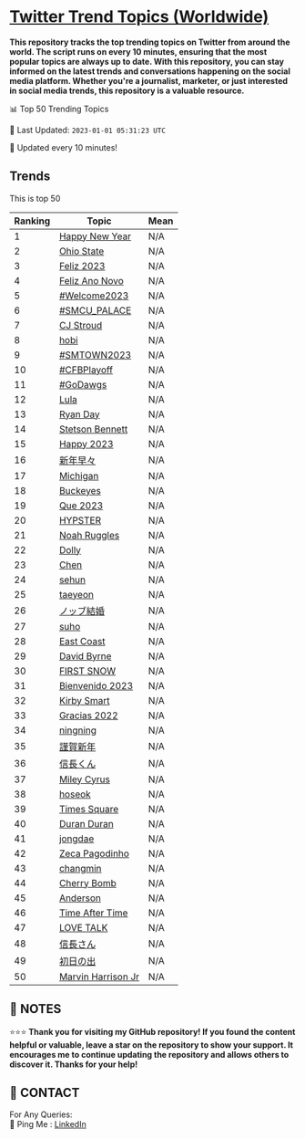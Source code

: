 [Twitter Trend Topics (Worldwide)](https://github.com/ErcinDedeoglu/Twitter-Trend-Topics)
==========

**This repository tracks the top trending topics on Twitter from around the world. 
The script runs on every 10 minutes, ensuring that the most popular topics are always up to date. 
With this repository, you can stay informed on the latest trends and conversations happening on the social media platform. 
Whether you're a journalist, marketer, or just interested in social media trends, this repository is a valuable resource.**


📊 Top 50 Trending Topics

📆 Last Updated: `2023-01-01 05:31:23 UTC`

🔧 Updated every 10 minutes!


## Trends

This is top 50

| Ranking | Topic | Mean |
| ------- | ------------ | ------------ |
| 1 | [Happy New Year](http://twitter.com/search?q=Happy+New+Year) | N/A |
| 2 | [Ohio State](http://twitter.com/search?q=Ohio+State) | N/A |
| 3 | [Feliz 2023](http://twitter.com/search?q=Feliz+2023) | N/A |
| 4 | [Feliz Ano Novo](http://twitter.com/search?q=Feliz+Ano+Novo) | N/A |
| 5 | [#Welcome2023](http://twitter.com/search?q=%23Welcome2023) | N/A |
| 6 | [#SMCU_PALACE](http://twitter.com/search?q=%23SMCU_PALACE) | N/A |
| 7 | [CJ Stroud](http://twitter.com/search?q=CJ+Stroud) | N/A |
| 8 | [hobi](http://twitter.com/search?q=hobi) | N/A |
| 9 | [#SMTOWN2023](http://twitter.com/search?q=%23SMTOWN2023) | N/A |
| 10 | [#CFBPlayoff](http://twitter.com/search?q=%23CFBPlayoff) | N/A |
| 11 | [#GoDawgs](http://twitter.com/search?q=%23GoDawgs) | N/A |
| 12 | [Lula](http://twitter.com/search?q=Lula) | N/A |
| 13 | [Ryan Day](http://twitter.com/search?q=Ryan+Day) | N/A |
| 14 | [Stetson Bennett](http://twitter.com/search?q=Stetson+Bennett) | N/A |
| 15 | [Happy 2023](http://twitter.com/search?q=Happy+2023) | N/A |
| 16 | [新年早々](http://twitter.com/search?q=%e6%96%b0%e5%b9%b4%e6%97%a9%e3%80%85) | N/A |
| 17 | [Michigan](http://twitter.com/search?q=Michigan) | N/A |
| 18 | [Buckeyes](http://twitter.com/search?q=Buckeyes) | N/A |
| 19 | [Que 2023](http://twitter.com/search?q=Que+2023) | N/A |
| 20 | [HYPSTER](http://twitter.com/search?q=HYPSTER) | N/A |
| 21 | [Noah Ruggles](http://twitter.com/search?q=Noah+Ruggles) | N/A |
| 22 | [Dolly](http://twitter.com/search?q=Dolly) | N/A |
| 23 | [Chen](http://twitter.com/search?q=Chen) | N/A |
| 24 | [sehun](http://twitter.com/search?q=sehun) | N/A |
| 25 | [taeyeon](http://twitter.com/search?q=taeyeon) | N/A |
| 26 | [ノッブ結婚](http://twitter.com/search?q=%e3%83%8e%e3%83%83%e3%83%96%e7%b5%90%e5%a9%9a) | N/A |
| 27 | [suho](http://twitter.com/search?q=suho) | N/A |
| 28 | [East Coast](http://twitter.com/search?q=East+Coast) | N/A |
| 29 | [David Byrne](http://twitter.com/search?q=David+Byrne) | N/A |
| 30 | [FIRST SNOW](http://twitter.com/search?q=FIRST+SNOW) | N/A |
| 31 | [Bienvenido 2023](http://twitter.com/search?q=Bienvenido+2023) | N/A |
| 32 | [Kirby Smart](http://twitter.com/search?q=Kirby+Smart) | N/A |
| 33 | [Gracias 2022](http://twitter.com/search?q=Gracias+2022) | N/A |
| 34 | [ningning](http://twitter.com/search?q=ningning) | N/A |
| 35 | [謹賀新年](http://twitter.com/search?q=%e8%ac%b9%e8%b3%80%e6%96%b0%e5%b9%b4) | N/A |
| 36 | [信長くん](http://twitter.com/search?q=%e4%bf%a1%e9%95%b7%e3%81%8f%e3%82%93) | N/A |
| 37 | [Miley Cyrus](http://twitter.com/search?q=Miley+Cyrus) | N/A |
| 38 | [hoseok](http://twitter.com/search?q=hoseok) | N/A |
| 39 | [Times Square](http://twitter.com/search?q=Times+Square) | N/A |
| 40 | [Duran Duran](http://twitter.com/search?q=Duran+Duran) | N/A |
| 41 | [jongdae](http://twitter.com/search?q=jongdae) | N/A |
| 42 | [Zeca Pagodinho](http://twitter.com/search?q=Zeca+Pagodinho) | N/A |
| 43 | [changmin](http://twitter.com/search?q=changmin) | N/A |
| 44 | [Cherry Bomb](http://twitter.com/search?q=Cherry+Bomb) | N/A |
| 45 | [Anderson](http://twitter.com/search?q=Anderson) | N/A |
| 46 | [Time After Time](http://twitter.com/search?q=Time+After+Time) | N/A |
| 47 | [LOVE TALK](http://twitter.com/search?q=LOVE+TALK) | N/A |
| 48 | [信長さん](http://twitter.com/search?q=%e4%bf%a1%e9%95%b7%e3%81%95%e3%82%93) | N/A |
| 49 | [初日の出](http://twitter.com/search?q=%e5%88%9d%e6%97%a5%e3%81%ae%e5%87%ba) | N/A |
| 50 | [Marvin Harrison Jr](http://twitter.com/search?q=Marvin+Harrison+Jr) | N/A |




## 📝 NOTES

⭐⭐⭐ **Thank you for visiting my GitHub repository! If you found the content helpful or valuable, leave a star on the repository to show your support. It encourages me to continue updating the repository and allows others to discover it. Thanks for your help!**

## 📨 CONTACT

 For Any Queries:  
            🏓 Ping Me : [LinkedIn](https://www.linkedin.com/in/ercindedeoglu/)